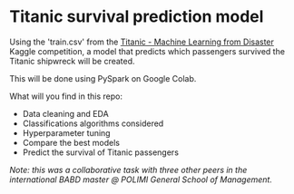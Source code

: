 # Titanic survival prediction model
Using the 'train.csv' from the [Titanic - Machine Learning from Disaster](https://www.kaggle.com/c/titanic/overview) Kaggle competition,
a model that predicts which passengers survived the Titanic shipwreck will be created.

This will be done using PySpark on Google Colab. 

What will you find in this repo:
- Data cleaning and EDA
- Classifications algorithms considered
- Hyperparameter tuning
- Compare the best models
- Predict the survival of Titanic passengers

_Note: this was a collaborative task with three other peers in the international BABD master @ POLIMI General School of Management._
